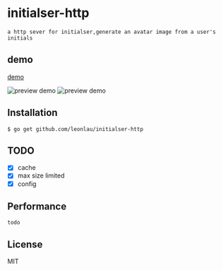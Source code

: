 # initialser-http
    a http sever for initialser,generate an avatar image from a user's initials
    
## demo

[demo](http://initialser.mingtianqi.com)
    
    
 ![preview demo](https://raw.githubusercontent.com/leonlau/initialser-http/master/resource/demo1.png)
 ![preview demo](https://raw.githubusercontent.com/leonlau/initialser-http/master/resource/demo2.png)


## Installation

    $ go get github.com/leonlau/initialser-http

## TODO 

- [x] cache
- [x] max size limited
- [x] config

## Performance

    todo

## License

MIT

